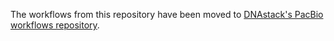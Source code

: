 The workflows from this repository have been moved to [DNAstack's PacBio workflows repository](https://github.com/DNAstack/PacBio).
